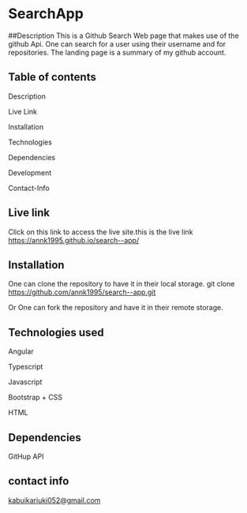 # SearchApp
##Description
This is a Github Search Web page that makes use of the github Api. One can search for a user using their username and for repositories. The landing page is a summary of my github account.



## Table of contents

Description

Live Link

Installation

Technologies

Dependencies

Development

Contact-Info


## Live link
Click on this link to access the live site.this is the live link https://annk1995.github.io/search--app/


## Installation
One can clone the repository to have it in their local storage. git clone https://github.com/annk1995/search--app.git

Or One can fork the repository and have it in their remote storage.

## Technologies used

Angular

Typescript

Javascript

Bootstrap + CSS

HTML


## Dependencies

GitHup API



## contact info

kabuikariuki052@gmail.com
